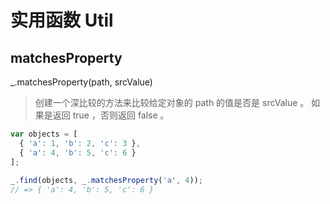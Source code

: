 # 实用函数 Util

## matchesProperty

_.matchesProperty(path, srcValue)

> 创建一个深比较的方法来比较给定对象的 path 的值是否是 srcValue 。 如果是返回 true ，否则返回 false 。

```js
var objects = [
  { 'a': 1, 'b': 2, 'c': 3 },
  { 'a': 4, 'b': 5, 'c': 6 }
];
 
_.find(objects, _.matchesProperty('a', 4));
// => { 'a': 4, 'b': 5, 'c': 6 }
```
